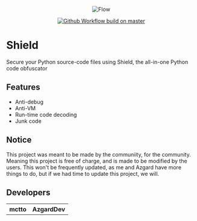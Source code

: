 <p align="center">
  <img src="https://imgur.com/5YQQqJe.png" alt="Flow" />
</p>
<p align="center">
  <a href="https://discord.gg/79RjTfpzcW" target="_blank">
    <img src="https://img.shields.io/badge/python-3.10-blue.svg" alt="Github Workflow build on master" />
  </a>

# Shield 
Secure your Python source-code files using Shield, the all-in-one Python code obfuscator
  
## Features
  - Anti-debug
  - Anti-VM
  - Run-time code decoding
  - Junk code
  
## Notice
This project was meant to be made by the communiity, for the community. Meaning this project is free of charge, and is made to be modified by the users.
This won't be frequently updated, as me and Azgard have more things to do, but if we had time to update this project, we will.
## Developers
  
<table>
<tr>
<th> mctto </th>
<th> AzgardDev </th>
</tr>
</table>
